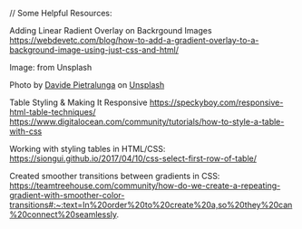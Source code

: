 // Some Helpful Resources:

Adding Linear Radient Overlay on Backrgound Images
https://webdevetc.com/blog/how-to-add-a-gradient-overlay-to-a-background-image-using-just-css-and-html/ 

Image: 
from Unsplash 

Photo by <a href="https://unsplash.com/@davide_pietralunga?utm_content=creditCopyText&utm_medium=referral&utm_source=unsplash">Davide Pietralunga</a> on <a href="https://unsplash.com/photos/seashore-under-blue-sky-9pqY53MCQcY?utm_content=creditCopyText&utm_medium=referral&utm_source=unsplash">Unsplash</a>
      

Table Styling & Making It Responsive
https://speckyboy.com/responsive-html-table-techniques/ 
https://www.digitalocean.com/community/tutorials/how-to-style-a-table-with-css 

Working with styling tables in HTML/CSS:
https://siongui.github.io/2017/04/10/css-select-first-row-of-table/ 

Created smoother transitions between gradients in CSS: 
https://teamtreehouse.com/community/how-do-we-create-a-repeating-gradient-with-smoother-color-transitions#:~:text=In%20order%20to%20create%20a,so%20they%20can%20connect%20seamlessly. 
